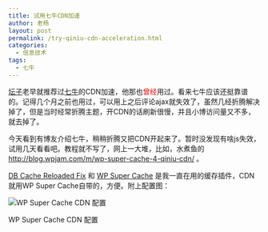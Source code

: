 ```yaml
---
title: 试用七牛CDN加速
author: 老杨
layout: post
permalink: /try-qiniu-cdn-acceleration.html
categories:
  - 信息技术
tags:
  - 七牛
---
```

<a href="https://tumutanzi.com/" target="_blank">坛子</a>老早就推荐过<a href="/out/qiniu" target="_blank">七牛</a>的CDN加速，他那也<span style = "color:red;">曾经</span>用过。看来七牛应该还挺靠谱的。记得几个月之前也用过，可以用上之后评论ajax就失效了，虽然几经折腾解决掉了，但是当时经常折腾主题，开CDN的话刷新很慢，并且小博访问量又不多，就去掉了。  


  
今天看到有博友介绍七牛，稍稍折腾又把CDN开起来了。暂时没发现有啥js失效，试用几天看看吧。教程就不写了，网上一大堆，比如，水煮鱼的 http://blog.wpjam.com/m/wp-super-cache-4-qiniu-cdn/ 。

<a href="https://wordpress.org/plugins/db-cache-reloaded-fix/" target="_blank">DB Cache Reloaded Fix</a> 和 <a href="https://wordpress.org/plugins/wp-super-cache/" target="_blank">WP Super Cache</a> 是我一直在用的缓存插件，CDN 就用WP Super Cache自带的，方便。附上配置图：

<div style="width: 855px" class="wp-caption aligncenter">
  <img src="http://cyhour.com/wp-content/uploads/2014/11/WP-Super-Cache-CDN.png" alt="WP Super Cache CDN 配置" />
  
  <p class="wp-caption-text">
    WP Super Cache CDN 配置
  </p>
</div>